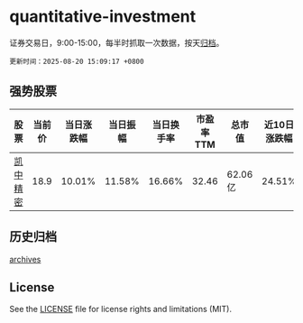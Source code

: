# quantitative-investment

证券交易日，9:00-15:00，每半时抓取一次数据，按天[归档](archives)。

`更新时间：2025-08-20 15:09:17 +0800`

## 强势股票

|股票|当前价|当日涨跌幅|当日振幅|当日换手率|市盈率TTM|总市值|近10日涨跌幅|
|----|----|----|----|----|----|----|----|
|[凯中精密](https://xueqiu.com/S/SZ002823)|18.9|10.01%|11.58%|16.66%|32.46|62.06亿|24.51%|

## 历史归档

[archives](archives)

## License

See the [LICENSE](LICENSE) file for license rights and limitations (MIT).